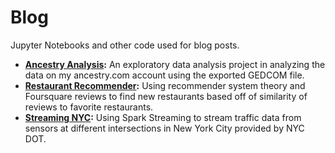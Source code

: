 # Blog
Jupyter Notebooks and other code used for blog posts.

- **[Ancestry Analysis](https://github.com/JeffMacaluso/Blog/blob/master/AncestryAnalysis.ipynb):** An exploratory data analysis project in analyzing the data on my ancestry.com account using the exported GEDCOM file.
- **[Restaurant Recommender](https://github.com/JeffMacaluso/Blog/blob/master/Restaurant%20Recommender.ipynb):** Using recommender system theory and Foursquare reviews to find new restaurants based off of similarity of reviews to favorite restaurants.
- **[Streaming NYC](https://github.com/JeffMacaluso/Blog/blob/master/StreamingNYC/StreamingManhattanTraffic.ipynb):** Using Spark Streaming to stream traffic data from sensors at different intersections in New York City provided by NYC DOT.